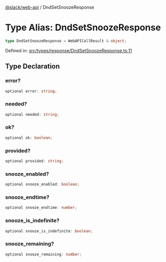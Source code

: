[@slack/web-api](../index.md) / DndSetSnoozeResponse

# Type Alias: DndSetSnoozeResponse

```ts
type DndSetSnoozeResponse = WebAPICallResult & object;
```

Defined in: [src/types/response/DndSetSnoozeResponse.ts:11](https://github.com/slackapi/node-slack-sdk/blob/main/packages/web-api/src/types/response/DndSetSnoozeResponse.ts#L11)

## Type Declaration

### error?

```ts
optional error: string;
```

### needed?

```ts
optional needed: string;
```

### ok?

```ts
optional ok: boolean;
```

### provided?

```ts
optional provided: string;
```

### snooze\_enabled?

```ts
optional snooze_enabled: boolean;
```

### snooze\_endtime?

```ts
optional snooze_endtime: number;
```

### snooze\_is\_indefinite?

```ts
optional snooze_is_indefinite: boolean;
```

### snooze\_remaining?

```ts
optional snooze_remaining: number;
```
